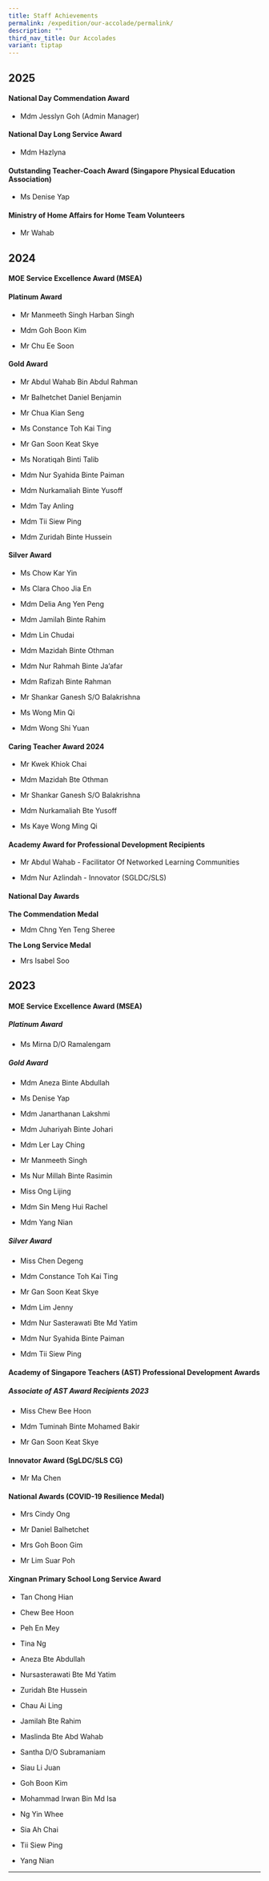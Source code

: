 ```yaml
---
title: Staff Achievements
permalink: /expedition/our-accolade/permalink/
description: ""
third_nav_title: Our Accolades
variant: tiptap
---
```

<h2>2025</h2>
<h4>National Day Commendation Award</h4>
<ul data-tight="true" class="tight">
<li>
<p>Mdm Jesslyn Goh (Admin Manager)</p>
</li>
</ul>
<h4>National Day Long Service Award</h4>
<ul data-tight="true" class="tight">
<li>
<p>Mdm Hazlyna</p>
</li>
</ul>
<h4>Outstanding Teacher-Coach Award (Singapore Physical Education Association)</h4>
<ul data-tight="true" class="tight">
<li>
<p>Ms Denise Yap</p>
</li>
</ul>
<h4>Ministry of Home Affairs for Home Team Volunteers</h4>
<ul data-tight="true" class="tight">
<li>
<p>Mr Wahab</p>
</li>
</ul>
<h2>2024</h2>
<h4>MOE Service Excellence Award (MSEA)</h4>
<h4><strong>Platinum Award</strong></h4>
<ul data-tight="true" class="tight">
<li>
<p>Mr Manmeeth Singh Harban Singh</p>
</li>
<li>
<p>Mdm Goh Boon Kim</p>
</li>
<li>
<p>Mr Chu Ee Soon</p>
</li>
</ul>
<h4><strong>Gold Award</strong></h4>
<ul data-tight="true" class="tight">
<li>
<p>Mr Abdul Wahab Bin Abdul Rahman</p>
</li>
<li>
<p>Mr Balhetchet Daniel Benjamin</p>
</li>
<li>
<p>Mr Chua Kian Seng</p>
</li>
<li>
<p>Ms Constance Toh Kai Ting</p>
</li>
<li>
<p>Mr Gan Soon Keat Skye</p>
</li>
<li>
<p>Ms Noratiqah Binti Talib</p>
</li>
<li>
<p>Mdm Nur Syahida Binte Paiman</p>
</li>
<li>
<p>Mdm Nurkamaliah Binte Yusoff</p>
</li>
<li>
<p>Mdm Tay Anling</p>
</li>
<li>
<p>Mdm Tii Siew Ping</p>
</li>
<li>
<p>Mdm Zuridah Binte Hussein</p>
<p></p>
</li>
</ul>
<h4><strong>Silver Award</strong></h4>
<ul data-tight="true" class="tight">
<li>
<p>Ms Chow Kar Yin</p>
</li>
<li>
<p>Ms Clara Choo Jia En</p>
</li>
<li>
<p>Mdm Delia Ang Yen Peng</p>
</li>
<li>
<p>Mdm Jamilah Binte Rahim</p>
</li>
<li>
<p>Mdm Lin Chudai</p>
</li>
<li>
<p>Mdm Mazidah Binte Othman</p>
</li>
<li>
<p>Mdm Nur Rahmah Binte Ja’afar</p>
</li>
<li>
<p>Mdm Rafizah Binte Rahman</p>
</li>
<li>
<p>Mr Shankar Ganesh S/O Balakrishna</p>
</li>
<li>
<p>Ms Wong Min Qi</p>
</li>
<li>
<p>Mdm Wong Shi Yuan</p>
</li>
</ul>
<h4>Caring Teacher Award 2024</h4>
<ul data-tight="true" class="tight">
<li>
<p>Mr Kwek Khiok Chai</p>
</li>
<li>
<p>Mdm Mazidah Bte Othman</p>
</li>
<li>
<p>Mr Shankar Ganesh S/O Balakrishna</p>
</li>
<li>
<p>Mdm Nurkamaliah Bte Yusoff</p>
</li>
<li>
<p>Ms Kaye Wong Ming Qi</p>
</li>
</ul>
<h4>Academy Award for Professional Development Recipients</h4>
<ul data-tight="true" class="tight">
<li>
<p>Mr Abdul Wahab - Facilitator Of Networked Learning Communities</p>
</li>
<li>
<p>Mdm Nur Azlindah - Innovator (SGLDC/SLS)</p>
</li>
</ul>
<h4>National Day Awards</h4>
<p><strong>The Commendation Medal</strong>
</p>
<ul data-tight="true" class="tight">
<li>
<p>Mdm Chng Yen Teng Sheree</p>
</li>
</ul>
<p></p>
<p><strong>The Long Service Medal</strong>
</p>
<ul data-tight="true" class="tight">
<li>
<p>Mrs Isabel Soo</p>
</li>
</ul>
<p></p>
<h4></h4>
<h2>2023</h2>
<h4>MOE Service Excellence Award (MSEA)</h4>
<h5><strong>Platinum Award</strong></h5>
<ul data-tight="true" class="tight">
<li>
<p>Ms Mirna D/O Ramalengam</p>
</li>
</ul>
<h5><strong>Gold Award</strong></h5>
<ul data-tight="true" class="tight">
<li>
<p>Mdm Aneza Binte Abdullah</p>
</li>
<li>
<p>Ms Denise Yap</p>
</li>
<li>
<p>Mdm Janarthanan Lakshmi</p>
</li>
<li>
<p>Mdm Juhariyah Binte Johari</p>
</li>
<li>
<p>Mdm Ler Lay Ching</p>
</li>
<li>
<p>Mr Manmeeth Singh</p>
</li>
<li>
<p>Ms Nur Millah Binte Rasimin</p>
</li>
<li>
<p>Miss Ong Lijing</p>
</li>
<li>
<p>Mdm Sin Meng Hui Rachel</p>
</li>
<li>
<p>Mdm Yang Nian</p>
</li>
</ul>
<h5><strong>Silver Award</strong></h5>
<ul data-tight="true" class="tight">
<li>
<p>Miss Chen Degeng</p>
</li>
<li>
<p>Mdm Constance Toh Kai Ting</p>
</li>
<li>
<p>Mr Gan Soon Keat Skye</p>
</li>
<li>
<p>Mdm Lim Jenny</p>
</li>
<li>
<p>Mdm Nur Sasterawati Bte Md Yatim</p>
</li>
<li>
<p>Mdm Nur Syahida Binte Paiman</p>
</li>
<li>
<p>Mdm Tii Siew Ping</p>
</li>
</ul>
<h4>Academy of Singapore Teachers (AST) Professional Development Awards</h4>
<h5><strong>Associate of AST Award Recipients 2023</strong></h5>
<ul data-tight="true" class="tight">
<li>
<p>Miss Chew Bee Hoon</p>
</li>
<li>
<p>Mdm Tuminah Binte Mohamed Bakir</p>
</li>
<li>
<p>Mr Gan Soon Keat Skye</p>
</li>
</ul>
<h4>Innovator Award (SgLDC/SLS CG)</h4>
<ul data-tight="true" class="tight">
<li>
<p>Mr Ma Chen</p>
</li>
</ul>
<h4>National Awards (COVID-19 Resilience Medal)</h4>
<ul data-tight="true" class="tight">
<li>
<p>Mrs Cindy Ong</p>
</li>
<li>
<p>Mr Daniel Balhetchet</p>
</li>
<li>
<p>Mrs Goh Boon Gim</p>
</li>
<li>
<p>Mr Lim Suar Poh</p>
</li>
</ul>
<h4>Xingnan Primary School&nbsp;Long&nbsp;Service&nbsp;Award</h4>
<ul data-tight="true" class="tight">
<li>
<p>Tan Chong Hian</p>
</li>
<li>
<p>Chew Bee Hoon</p>
</li>
<li>
<p>Peh En Mey</p>
</li>
<li>
<p>Tina Ng</p>
</li>
<li>
<p>Aneza Bte Abdullah</p>
</li>
<li>
<p>Nursasterawati Bte Md Yatim</p>
</li>
<li>
<p>Zuridah Bte Hussein</p>
</li>
<li>
<p>Chau Ai Ling</p>
</li>
<li>
<p>Jamilah Bte Rahim</p>
</li>
<li>
<p>Maslinda Bte Abd Wahab</p>
</li>
<li>
<p>Santha D/O Subramaniam</p>
</li>
<li>
<p>Siau Li Juan</p>
</li>
<li>
<p>Goh Boon Kim</p>
</li>
<li>
<p>Mohammad Irwan Bin Md Isa</p>
</li>
<li>
<p>Ng Yin Whee</p>
</li>
<li>
<p>Sia Ah Chai</p>
</li>
<li>
<p>Tii Siew Ping</p>
</li>
<li>
<p>Yang Nian</p>
</li>
</ul>
<hr>
<h2></h2>
<p></p>